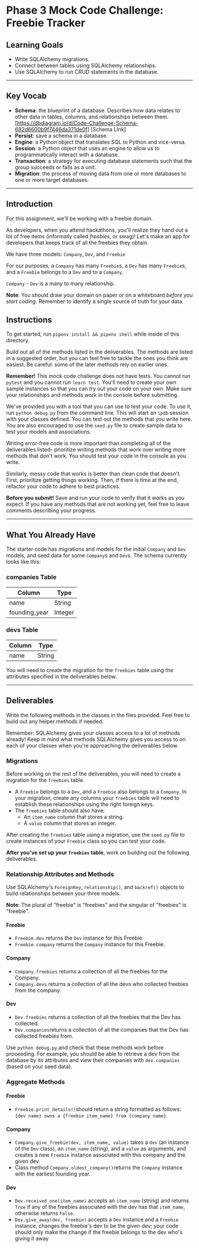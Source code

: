 # Phase 3 Mock Code Challenge: Freebie Tracker

## Learning Goals

- Write SQLAlchemy migrations.
- Connect between tables using SQLAlchemy relationships.
- Use SQLAlchemy to run CRUD statements in the database.

***

## Key Vocab

- **Schema**: the blueprint of a database. Describes how data relates to other
  data in tables, columns, and relationships between them.
  [https://dbdiagram.io/d/Code-Challenge-Schema-682d6600b9f7446da371de0f] [Schema LInk]
- **Persist**: save a schema in a database.
- **Engine**: a Python object that translates SQL to Python and vice-versa.
- **Session**: a Python object that uses an engine to allow us to
  programmatically interact with a database.
- **Transaction**: a strategy for executing database statements such that
  the group succeeds or fails as a unit.
- **Migration**: the process of moving data from one or more databases to one
  or more target databases.
  
***

## Introduction

For this assignment, we'll be working with a freebie domain.

As developers, when you attend hackathons, you'll realize they hand out a lot of
free items (informally called _freebies_, or swag)! Let's make an app for
developers that keeps track of all the freebies they obtain.

We have three models: `Company`, `Dev`, and `Freebie`

For our purposes, a `Company` has many `Freebie`s, a `Dev` has many `Freebie`s,
and a `Freebie` belongs to a `Dev` and to a `Company`.

`Company` - `Dev` is a many to many relationship.

**Note**: You should draw your domain on paper or on a whiteboard _before you
start coding_. Remember to identify a single source of truth for your data.

## Instructions

To get started, run `pipenv install && pipenv shell` while inside of this
directory.

Build out all of the methods listed in the deliverables. The methods are listed
in a suggested order, but you can feel free to tackle the ones you think are
easiest. Be careful: some of the later methods rely on earlier ones.

**Remember!** This mock code challenge does not have tests. You cannot run
`pytest` and you cannot run `learn test`. You'll need to create your own sample
instances so that you can try out your code on your own. Make sure your
relationships and methods work in the console before submitting.

We've provided you with a tool that you can use to test your code. To use it,
run `python debug.py` from the command line. This will start an `ipdb` session
with your classes defined. You can test out the methods that you write here. You
are also encouraged to use the `seed.py` file to create sample data to test your
models and associations.

Writing error-free code is more important than completing all of the
deliverables listed- prioritize writing methods that work over writing more
methods that don't work. You should test your code in the console as you write.

Similarly, messy code that works is better than clean code that doesn't. First,
prioritize getting things working. Then, if there is time at the end, refactor
your code to adhere to best practices.

**Before you submit!** Save and run your code to verify that it works as you
expect. If you have any methods that are not working yet, feel free to leave
comments describing your progress.

***

## What You Already Have

The starter code has migrations and models for the initial `Company` and `Dev`
models, and seed data for some `Company`s and `Dev`s. The schema currently looks
like this:

### companies Table

| Column        | Type    |
| ------------- | ------- |
| name          | String  |
| founding_year | Integer |

### devs Table

| Column | Type   |
| ------ | ------ |
| name   | String |

You will need to create the migration for the `freebies` table using the
attributes specified in the deliverables below.

***

## Deliverables

Write the following methods in the classes in the files provided. Feel free to
build out any helper methods if needed.

Remember: SQLAlchemy gives your classes access to a lot of methods already!
Keep in mind what methods SQLAlchemy gives you access to on each of your
classes when you're approaching the deliverables below.

### Migrations

Before working on the rest of the deliverables, you will need to create a
migration for the `freebies` table.

- A `Freebie` belongs to a `Dev`, and a `Freebie` also belongs to a `Company`.
  In your migration, create any columns your `freebies` table will need to
  establish these relationships using the right foreign keys.
- The `freebies` table should also have:
  - An `item_name` column that stores a string.
  - A `value` column that stores an integer.

After creating the `freebies` table using a migration, use the `seed.py` file to
create instances of your `Freebie` class so you can test your code.

**After you've set up your `freebies` table**, work on building out the following
deliverables.

### Relationship Attributes and Methods

Use SQLAlchemy's `ForeignKey`, `relationship()`, and `backref()` objects to
build relationships between your three models.

**Note**: The plural of "freebie" is "freebies" and the singular of "freebies"
is "freebie".

#### Freebie

- `Freebie.dev` returns the `Dev` instance for this Freebie.
- `Freebie.company` returns the `Company` instance for this Freebie.

#### Company

- `Company.freebies` returns a collection of all the freebies for the Company.
- `Company.devs` returns a collection of all the devs who collected freebies
  from the company.

#### Dev

- `Dev.freebies` returns a collection of all the freebies that the Dev has collected.
- `Dev.companies`returns a collection of all the companies that the Dev has collected
  freebies from.

Use `python debug.py` and check that these methods work before proceeding. For
example, you should be able to retrieve a dev from the database by its
attributes and view their companies with `dev.companies` (based on your seed
data).

### Aggregate Methods

#### Freebie

- `Freebie.print_details()`should return a string formatted as follows:
  `{dev name} owns a {freebie item_name} from {company name}`.

#### Company

- `Company.give_freebie(dev, item_name, value)` takes a `dev` (an instance of
  the `Dev` class), an `item_name` (string), and a `value` as arguments, and
  creates a new `Freebie` instance associated with this company and the given
  dev.
- Class method `Company.oldest_company()`returns the `Company` instance with
  the earliest founding year.

#### Dev

- `Dev.received_one(item_name)` accepts an `item_name` (string) and returns
  `True` if any of the freebies associated with the dev has that `item_name`,
  otherwise returns `False`.
- `Dev.give_away(dev, freebie)` accepts a `Dev` instance and a `Freebie`
  instance, changes the freebie's dev to be the given dev; your code should only
  make the change if the freebie belongs to the dev who's giving it away
